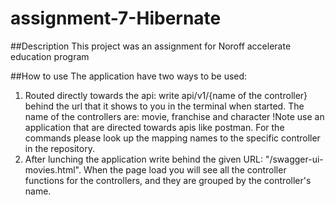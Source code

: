 # assignment-7-Hibernate

##Description This project was an assignment for Noroff accelerate education program

##How to use The application have two ways to be used:

1. Routed directly towards the api: write api/v1/{name of the controller} behind the url that it shows to you in the terminal when started. The name of the controllers are: movie, franchise and character !Note use an application that are directed towards apis like postman. For the commands please look up the mapping names to the specific controller in the repository.
2. After lunching the application write behind the given URL: "/swagger-ui-movies.html". When the page load you will see all the controller functions for the controllers, and they are grouped by the controller's name.